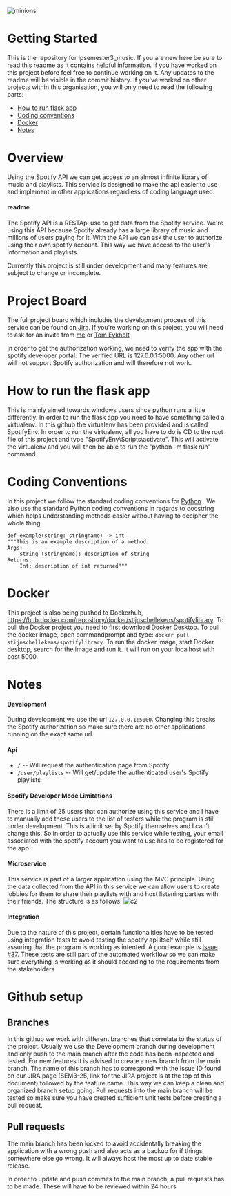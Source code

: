 ![minions](https://c.tenor.com/PFJV9ICiTTEAAAAC/minions-dance.gif)
# Getting Started
This is the repository for ipsemester3_music. If you are new here be sure to read this readme as it contains helpful information. If you have worked on this project before feel free to continue working on it. Any updates to the readme will be visible in the commit history. If you've worked on other projects within this organisation, you will only need to read the following parts:

- [How to run flask app](#how-to-run-the-flask-app)
- [Coding conventions](#coding-conventions)
- [Docker](#docker)
- [Notes](#notes)

# Overview
Using the Spotify API we can get access to an almost infinite library of music and playlists. This service is designed to make the api easier to use and implement in other applications regardless of coding language used.

#### readme
The Spotify API is a RESTApi use to get data from the Spotify service. We're using this API because Spotify already has a large library of music and millions of users paying for it. With the API we can ask the user to authorize using their own spotify account. This way we have access to the user's information and playlists. 

Currently this project is still under development and many features are subject to change or incomplete. 

# Project Board
The full project board which includes the development process of this service can be found on [Jira](https://semseter3-ip-tomeykholt.atlassian.net/jira/software/projects/SEM3/boards/2). If you're working on this project, you will need to ask for an invite from [me](https://github.com/StijnSchellekens) or [Tom Eykholt](https://github.com/TEykholt)

In order to get the authorization working, we need to verify the app with the spotify developer portal. The verified URL is 127.0.0.1:5000. Any other url will not support Spotify authorization and will therefore not work.

# How to run the flask app
This is mainly aimed towards windows users since python runs a little differently. In order to run the flask app you need to have something called a virtualenv. In this github the virtualenv has been provided and is called SpotifyEnv. In order to run the virtualenv, all you have to do is CD to the root file of this project and type "SpotifyEnv\Scripts\activate". This will activate the virtualenv and you will then be able to run the "python -m flask run" command.

# Coding Conventions
In this project we follow the standard coding conventions for [Python](https://www.python.org/dev/peps/pep-0008) . We also use the standard Python coding conventions in regards to docstring which helps understanding methods easier without having to decipher the whole thing. 
````
def example(string: stringname) -> int
"""This is an example description of a method.
Args: 
    string (stringname): description of string
Returns:
    Int: description of int returned"""
````

# Docker
This project is also being pushed to Dockerhub, https://hub.docker.com/repository/docker/stijnschellekens/spotifylibrary. To pull the Docker project you need to first download [Docker Desktop](https://desktop.docker.com/win/main/amd64/Docker%20Desktop%20Installer.exe?utm_source=docker&utm_medium=webreferral&utm_campaign=dd-smartbutton&utm_location=header). To pull the docker image, open commandprompt and type: ``docker pull stijnschellekens/spotifylibrary``. To run the docker image, start Docker desktop, search for the image and run it. It will run on your localhost with post 5000.

# Notes
#### Development
During development we use the url ``127.0.0.1:5000``. Changing this breaks the Spotify authorization so make sure there are no other applications running on the exact same url.

#### Api

- ``/`` -- Will request the authentication page from Spotify
- ``/user/playlists`` -- Will get/update the authenticated user's Spotify playlists

#### Spotify Developer Mode Limitations
There is a limit of 25 users that can authorize using this service and I have to manually add these users to the list of testers while the program is still under development. This is a limit set by Spotify themselves and I can’t change this. So in order to actually use this service while testing, your email associated with the spotify account you want to use has to be registered for the app. 

#### Microservice
This service is part of a larger application using the MVC principle. Using the data collected from the API in this service we can allow users to create lobbies for them to share their playlists with and host listening parties with their friends. The structure is as follows:
![c2](https://user-images.githubusercontent.com/73947701/143425039-e94d6091-06ed-437c-90ee-2083af29d6e1.png)

#### Integration
Due to the nature of this project, certain functionalities have to be tested using integration tests to avoid testing the spotify api itself while still assuring that the program is working as intented. A good example is [Issue #37](https://github.com/IP3Semester3/ipsemester3_music/issues/37). These tests are still part of the automated workflow so we can make sure everything is working as it should according to the requirements from the stakeholders

# Github setup
## Branches
In this github we work with different branches that correlate to the status of the project. Usually we use the Development branch during development and only push to the main branch after the code has been inspected and tested. 
For new features it is advised to create a new branch from the main branch. The name of this branch has to correspond with the Issue ID found on our JIRA page (SEM3-25, link for the JIRA project is at the top of this document) followed by the feature name. This way we can keep a clean and organized branch setup going.
Pull requests into the main branch will be tested so make sure you have created sufficient unit tests before creating a pull request. 

## Pull requests
The main branch has been locked to avoid accidentally breaking the application with a wrong push and also acts as a backup for if things somewhere else go wrong. It will always host the most up to date stable release.

In order to update and push commits to the main branch, a pull requests has to be made. These will have to be reviewed within 24 hours
